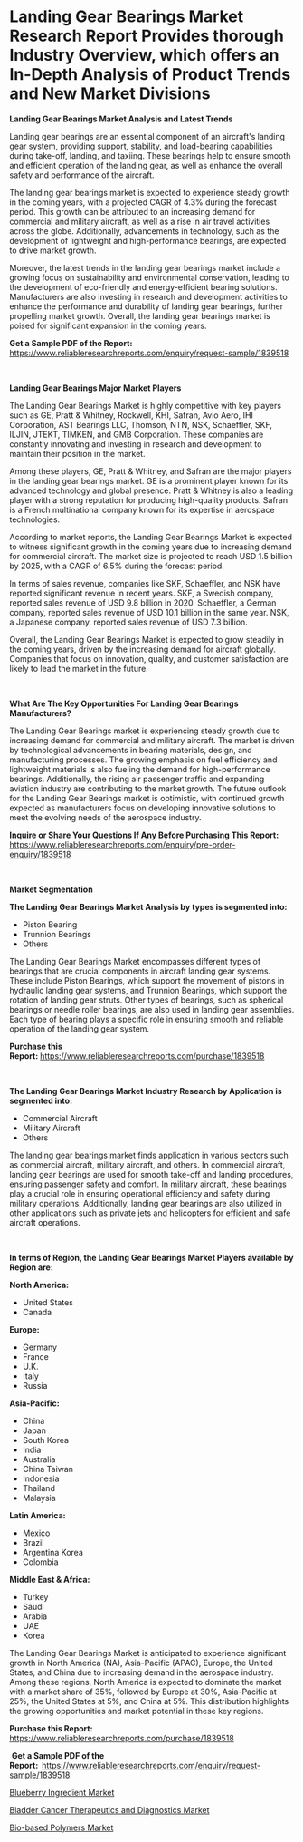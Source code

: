 <p><h1>Landing Gear Bearings Market Research Report Provides thorough Industry Overview, which offers an In-Depth Analysis of Product Trends and New Market Divisions</h1></p><p><strong>Landing Gear Bearings Market Analysis and Latest Trends</strong></p>
<p><p>Landing gear bearings are an essential component of an aircraft's landing gear system, providing support, stability, and load-bearing capabilities during take-off, landing, and taxiing. These bearings help to ensure smooth and efficient operation of the landing gear, as well as enhance the overall safety and performance of the aircraft.</p><p>The landing gear bearings market is expected to experience steady growth in the coming years, with a projected CAGR of 4.3% during the forecast period. This growth can be attributed to an increasing demand for commercial and military aircraft, as well as a rise in air travel activities across the globe. Additionally, advancements in technology, such as the development of lightweight and high-performance bearings, are expected to drive market growth.</p><p>Moreover, the latest trends in the landing gear bearings market include a growing focus on sustainability and environmental conservation, leading to the development of eco-friendly and energy-efficient bearing solutions. Manufacturers are also investing in research and development activities to enhance the performance and durability of landing gear bearings, further propelling market growth. Overall, the landing gear bearings market is poised for significant expansion in the coming years.</p></p>
<p><strong>Get a Sample PDF of the Report:&nbsp;</strong> <a href="https://www.reliableresearchreports.com/enquiry/request-sample/1839518">https://www.reliableresearchreports.com/enquiry/request-sample/1839518</a></p>
<p>&nbsp;</p>
<p><strong>Landing Gear Bearings Major Market Players</strong></p>
<p><p>The Landing Gear Bearings Market is highly competitive with key players such as GE, Pratt & Whitney, Rockwell, KHI, Safran, Avio Aero, IHI Corporation, AST Bearings LLC, Thomson, NTN, NSK, Schaeffler, SKF, ILJIN, JTEKT, TIMKEN, and GMB Corporation. These companies are constantly innovating and investing in research and development to maintain their position in the market.</p><p>Among these players, GE, Pratt & Whitney, and Safran are the major players in the landing gear bearings market. GE is a prominent player known for its advanced technology and global presence. Pratt & Whitney is also a leading player with a strong reputation for producing high-quality products. Safran is a French multinational company known for its expertise in aerospace technologies.</p><p>According to market reports, the Landing Gear Bearings Market is expected to witness significant growth in the coming years due to increasing demand for commercial aircraft. The market size is projected to reach USD 1.5 billion by 2025, with a CAGR of 6.5% during the forecast period.</p><p>In terms of sales revenue, companies like SKF, Schaeffler, and NSK have reported significant revenue in recent years. SKF, a Swedish company, reported sales revenue of USD 9.8 billion in 2020. Schaeffler, a German company, reported sales revenue of USD 10.1 billion in the same year. NSK, a Japanese company, reported sales revenue of USD 7.3 billion.</p><p>Overall, the Landing Gear Bearings Market is expected to grow steadily in the coming years, driven by the increasing demand for aircraft globally. Companies that focus on innovation, quality, and customer satisfaction are likely to lead the market in the future.</p></p>
<p>&nbsp;</p>
<p><strong>What Are The Key Opportunities For Landing Gear Bearings Manufacturers?</strong></p>
<p><p>The Landing Gear Bearings market is experiencing steady growth due to increasing demand for commercial and military aircraft. The market is driven by technological advancements in bearing materials, design, and manufacturing processes. The growing emphasis on fuel efficiency and lightweight materials is also fueling the demand for high-performance bearings. Additionally, the rising air passenger traffic and expanding aviation industry are contributing to the market growth. The future outlook for the Landing Gear Bearings market is optimistic, with continued growth expected as manufacturers focus on developing innovative solutions to meet the evolving needs of the aerospace industry.</p></p>
<p><strong>Inquire or Share Your Questions If Any Before Purchasing This Report:</strong> <a href="https://www.reliableresearchreports.com/enquiry/pre-order-enquiry/1839518">https://www.reliableresearchreports.com/enquiry/pre-order-enquiry/1839518</a></p>
<p>&nbsp;</p>
<p><strong>Market Segmentation</strong></p>
<p><strong>The Landing Gear Bearings Market Analysis by types is segmented into:</strong></p>
<p><ul><li>Piston Bearing</li><li>Trunnion Bearings</li><li>Others</li></ul></p>
<p><p>The Landing Gear Bearings Market encompasses different types of bearings that are crucial components in aircraft landing gear systems. These include Piston Bearings, which support the movement of pistons in hydraulic landing gear systems, and Trunnion Bearings, which support the rotation of landing gear struts. Other types of bearings, such as spherical bearings or needle roller bearings, are also used in landing gear assemblies. Each type of bearing plays a specific role in ensuring smooth and reliable operation of the landing gear system.</p></p>
<p><strong>Purchase this Report:&nbsp;</strong><a href="https://www.reliableresearchreports.com/purchase/1839518">https://www.reliableresearchreports.com/purchase/1839518</a></p>
<p>&nbsp;</p>
<p><strong>The Landing Gear Bearings Market Industry Research by Application is segmented into:</strong></p>
<p><ul><li>Commercial Aircraft</li><li>Military Aircraft</li><li>Others</li></ul></p>
<p><p>The landing gear bearings market finds application in various sectors such as commercial aircraft, military aircraft, and others. In commercial aircraft, landing gear bearings are used for smooth take-off and landing procedures, ensuring passenger safety and comfort. In military aircraft, these bearings play a crucial role in ensuring operational efficiency and safety during military operations. Additionally, landing gear bearings are also utilized in other applications such as private jets and helicopters for efficient and safe aircraft operations.</p></p>
<p>&nbsp;</p>
<p><strong>In terms of Region, the Landing Gear Bearings Market Players available by Region are:</strong></p>
<p>
    <p> <strong> North America: </strong>
        <ul>
            <li>United States</li>
            <li>Canada</li>
        </ul>
        </p> 
    <p> <strong> Europe: </strong>
        <ul>
            <li>Germany</li>
            <li>France</li>
            <li>U.K.</li>
            <li>Italy</li>
            <li>Russia</li>
        </ul>
        </p> 
    <p> <strong> Asia-Pacific: </strong>
        <ul>
            <li>China</li>
            <li>Japan</li>
            <li>South Korea</li>
            <li>India</li>
            <li>Australia</li>
            <li>China Taiwan</li>
            <li>Indonesia</li>
            <li>Thailand</li>
            <li>Malaysia</li>
        </ul>
        </p> 
    <p> <strong> Latin America: </strong>
        <ul>
            <li>Mexico</li>
            <li>Brazil</li>
            <li>Argentina Korea</li>
            <li>Colombia</li>
        </ul>
        </p> 
    <p> <strong> Middle East & Africa: </strong>
        <ul>
            <li>Turkey</li>
            <li>Saudi</li>
            <li>Arabia</li>
            <li>UAE</li>
            <li>Korea</li>
        </ul>
    </p>
    </p>
<p><p>The Landing Gear Bearings Market is anticipated to experience significant growth in North America (NA), Asia-Pacific (APAC), Europe, the United States, and China due to increasing demand in the aerospace industry. Among these regions, North America is expected to dominate the market with a market share of 35%, followed by Europe at 30%, Asia-Pacific at 25%, the United States at 5%, and China at 5%. This distribution highlights the growing opportunities and market potential in these key regions.</p></p>
<p><strong>Purchase this Report: </strong><a href="https://www.reliableresearchreports.com/purchase/1839518">https://www.reliableresearchreports.com/purchase/1839518</a></p>
<p>&nbsp;<strong>Get a Sample PDF of the Report:&nbsp;&nbsp;</strong><a href="https://www.reliableresearchreports.com/enquiry/request-sample/1839518">https://www.reliableresearchreports.com/enquiry/request-sample/1839518</a></p>
<p><strong></strong></p>
<p><p><a href="https://view.publitas.com/reportprime-1/blueberry-ingredient-market-research-report-forecasted-for-period-from-2023-2030-by-market-type-market-application-and-region/">Blueberry Ingredient Market</a></p><p><a href="https://view.publitas.com/reportprime-1/bladder-cancer-therapeutics-and-diagnostics-market-research-report-forecasted-for-period-from-2023-2030-by-market-type-market-application-and-region/">Bladder Cancer Therapeutics and Diagnostics Market</a></p><p><a href="https://view.publitas.com/reportprime-1/bio-based-polymers-market-size-evaluating-its-market-trends-growth-and-projections-2023-2030/">Bio-based Polymers Market</a></p></p>
